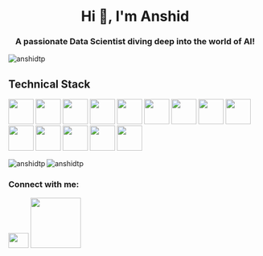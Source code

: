 <h1 align="center">Hi 👋, I'm Anshid</h1>
<h3 align="center">A passionate Data Scientist diving deep into the world of AI!</h3>

<p align="left"> <img src="https://komarev.com/ghpvc/?username=anshidtp&label=Profile%20views&color=0e75b6&style=flat" alt="anshidtp" /> </p>



<h2 align="left">Technical Stack</h2>

<code><img height="50" src="https://www.vectorlogo.zone/logos/python/python-ar21.svg"></code>
<code><img height="50" src="https://www.vectorlogo.zone/logos/mysql/mysql-ar21.svg"></code>
<code><img height="50" src="https://www.vectorlogo.zone/logos/pocoo_flask/pocoo_flask-ar21.svg"></code>
<code><img height="50" src="https://www.vectorlogo.zone/logos/tensorflow/tensorflow-ar21.svg"></code>
<code><img height="50" src="https://www.vectorlogo.zone/logos/w3_html5/w3_html5-ar21.svg"></code>
<code><img height="50" src="https://www.vectorlogo.zone/logos/mongodb/mongodb-ar21.svg"></code>
<code><img height="50" src="https://www.vectorlogo.zone/logos/amazon_aws/amazon_aws-ar21.svg"></code>
<code><img height="50" src="https://www.vectorlogo.zone/logos/docker/docker-ar21.svg"></code>
<code><img height="50" src="https://www.vectorlogo.zone/logos/djangoproject/djangoproject-ar21.svg"></code>
<code><img height="50" src="https://www.vectorlogo.zone/logos/pytorch/pytorch-ar21.svg"></code>
<code><img height="50" src="https://www.vectorlogo.zone/logos/opencv/opencv-ar21.svg"></code>
<code><img height="50" src="https://www.vectorlogo.zone/logos/microsoft_powerbi/microsoft_powerbi-ar21.svg"></code>
<code><img height="50" src="https://upload.wikimedia.org/wikipedia/commons/0/05/Scikit_learn_logo_small.svg"></code>
<code><img height="50" src="https://www.vectorlogo.zone/logos/w3_css/w3_css-official.svg"></code>


 

<p><img align="left" src="https://github-readme-stats.vercel.app/api/top-langs?username=anshidtp&show_icons=true&locale=en&layout=compact" alt="anshidtp" /></p>


<p><img align="center" src="https://github-readme-streak-stats.herokuapp.com/?user=anshidtp&" alt="anshidtp" /></p>

<h3 align="left">Connect with me:</h3>
<p align="left">
<a href="https://linkedin.com/in/anshid-tp" target="blank"><img src="https://user-images.githubusercontent.com/74038190/235294012-0a55e343-37ad-4b0f-924f-c8431d9d2483.gif" width="40" height="30"></a>
<a href="https://instagram.com/anshidtp" target="blank"><img src="https://user-images.githubusercontent.com/74038190/235294013-a33e5c43-a01c-43f6-b44d-a406d8b4ab75.gif" width="100"></a>
</p>
